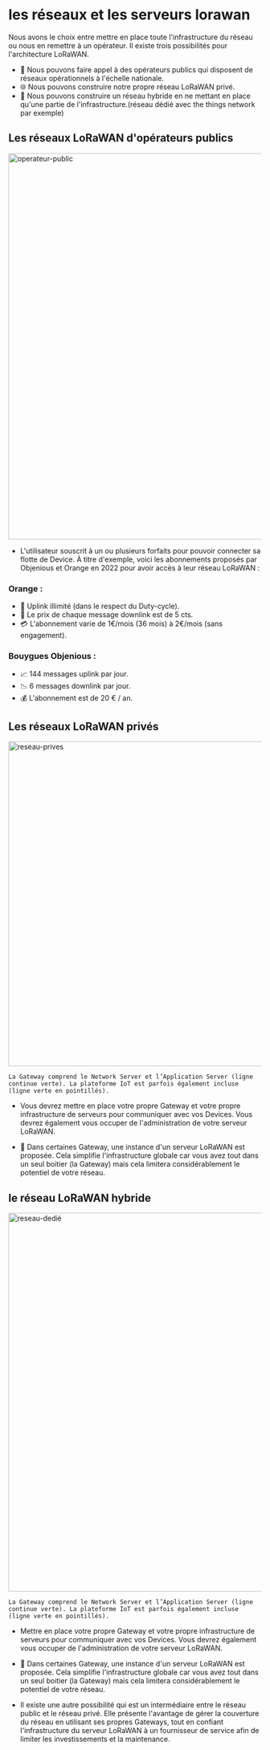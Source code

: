 # les réseaux et les serveurs lorawan

Nous avons le choix entre mettre en place toute l'infrastructure du réseau ou nous en remettre à un opérateur. Il existe trois possibilités pour l'architecture LoRaWAN.

- 🏢 Nous pouvons faire appel à des opérateurs publics qui disposent de réseaux opérationnels à l'échelle nationale.
- 🌐 Nous pouvons construire notre propre réseau LoRaWAN privé.
- 🔄 Nous pouvons construire un réseau hybride en ne mettant en place qu'une partie de l'infrastructure.(réseau dédié avec the things network par exemple)


## Les réseaux LoRaWAN d'opérateurs publics

<img width="769" alt="operateur-public" src="https://github.com/user-attachments/assets/bf28fc2b-2ddb-49f5-bf69-1434ca41d1fc">

- L'utilisateur souscrit à un ou plusieurs forfaits pour pouvoir connecter sa flotte de Device. À titre d'exemple, voici les abonnements proposés par Objenious et Orange en 2022 pour avoir accès à leur réseau LoRaWAN :

### Orange :
- 📡 Uplink illimité (dans le respect du Duty-cycle).
- 💬 Le prix de chaque message downlink est de 5 cts.
- 💳 L'abonnement varie de 1€/mois (36 mois) à 2€/mois (sans engagement).  

### Bouygues Objenious :
- 📈 144 messages uplink par jour.
- 📉 6 messages downlink par jour.
- 💰 L'abonnement est de 20 € / an.

## Les réseaux LoRaWAN privés

<img width="647" alt="reseau-prives" src="https://github.com/user-attachments/assets/95abc6fa-d067-4345-87ed-00792514b675">

`La Gateway comprend le Network Server et l’Application Server (ligne continue verte). La plateforme IoT est parfois également incluse (ligne verte en pointillés).`

- Vous devrez mettre en place votre propre Gateway et votre propre infrastructure de serveurs pour communiquer avec vos Devices. Vous devrez également vous occuper de l'administration de votre serveur LoRaWAN.
  
- 📡 Dans certaines Gateway, une instance d'un serveur LoRaWAN est proposée. Cela simplifie l'infrastructure globale car vous avez tout dans un seul boitier (la Gateway) mais cela limitera considérablement le potentiel de votre réseau.

## le réseau LoRaWAN hybride

<img width="754" alt="reseau-dedié" src="https://github.com/user-attachments/assets/bd599a1b-0dfb-40f7-821d-8c5328a01def">

`La Gateway comprend le Network Server et l’Application Server (ligne continue verte). La plateforme IoT est parfois également incluse (ligne verte en pointillés).`

- Mettre en place votre propre Gateway et votre propre infrastructure de serveurs pour communiquer avec vos Devices. Vous devrez également vous occuper de l'administration de votre serveur LoRaWAN.

- 📡 Dans certaines Gateway, une instance d'un serveur LoRaWAN est proposée. Cela simplifie l'infrastructure globale car vous avez tout dans un seul boitier (la Gateway) mais cela limitera considérablement le potentiel de votre réseau.

- Il existe une autre possibilité qui est un intermédiaire entre le réseau public et le réseau privé. Elle présente l'avantage de gérer la couverture du réseau en utilisant ses propres Gateways, tout en confiant l'infrastructure du serveur LoRaWAN à un fournisseur de service afin de limiter les investissements et la maintenance.
